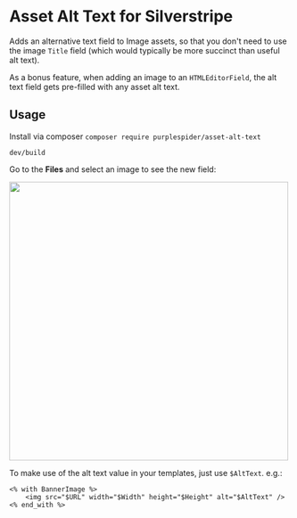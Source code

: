# Asset Alt Text for Silverstripe

Adds an alternative text field to Image assets, so that you don't need to use the image `Title` field (which would typically be more succinct than useful alt text).

As a bonus feature, when adding an image to an `HTMLEditorField`, the alt text field gets pre-filled with any asset alt text.

## Usage

Install via composer `composer require purplespider/asset-alt-text`

`dev/build`

Go to the **Files** and select an image to see the new field:

<img src="https://p.spdr.me/Fl55qH+" width="500">


To make use of the alt text value in your templates, just use `$AltText`. e.g.:
````
<% with BannerImage %>
    <img src="$URL" width="$Width" height="$Height" alt="$AltText" />
<% end_with %>
````
